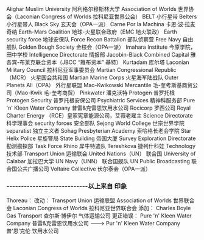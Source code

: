 Alighar Muslim University 阿利格尔穆斯林大学
Association of Worlds 世界协会（Laconian Congress of Worlds 拉科尼亚世界公会）
BELT 小行星带
Belters 小行星带人
Black Sky 玄天会（OPA一派）
Carne Por la Machina 卡恩·波·拉麦奇纳
Earth-Mars Coalition 地球-火星联合政府（EMC 地火联政）
Earth security force 地球安保队
Force Recon Battalion 部队侦察营
Free Navy 自由舰队
Golden Bough Society 金枝会（OPA一派）
Imahara Institute 今原学院，田中学校
Intelligence Directorate 情报部
Jacobin-Black Combined Capital 雅各宾-布莱克联合资本（JBCC “雅布资本” 基特）
Kurtadam 库尔塔
Laconian Military Council 拉科尼亚军事委员会
Martian Congressional Republic（MCR） 火星国会共和国
Martian Marine Corps 火星海军陆战队
Outer Planets All（OPA） 外行星联盟
Mao-Kwikowski Mercantile 毛-奎考斯基商贸公司（Mao-Kwik 毛-奎考商贸）
Pinkwater 潘克沃特
Protogen 普罗托根
Protogen Security 普罗托根安保公司
Psychiatric Services 精神科服务部
Pure 'n' Kleen Water Company  普雷&克雷恩饮用水公司
Rocicorp 罗西公司
Royal Charter Energy （RCE）皇家宪章能源公司，艾薇老雇主
Science Directorate 科学理事会
security forces 安全部队
Sejong World College 世宗世界学院
separatist 独立主义者
Sohag Presbyterian Academy 索哈格长老会学院
Star Helix Police 星旋警局
State Building 帝国大厦
Survey Exploration Directorate 勘测勘探部
Task Force Rhino 犀牛特遣队
Tereshkova 捷列什科娃
Technology 技术部
Transport Union 运输联会
United Nations（UN） 联合国
University of Calabar 加拉巴大学
UN Navy（UNN） 联合国舰队
UN Public Broadcasting 联合国公共广播公司
Voltaire Collective 伏尔泰会（OPA一派）

### ----------------------------以上来自 印象

Thoreau：
改动：
Transport Union 运输联盟
Association of Worlds 世界联合会
Laconian Congress of Worlds 拉科尼亚世界联合会
添加：
Charles Boyle Gas Transport 查尔斯·博伊尔 气体运输公司
更正错误：
Pure 'n' Kleen Water Company  普雷&克雷恩饮用水公司 ---> Pur 'n' Kleen Water Company 普‘恩’克伦 饮用水公司
